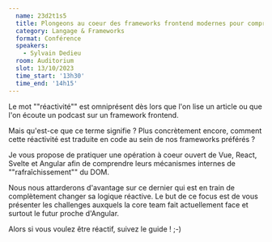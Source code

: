 ```yaml
---
  name: 23d2t1s5
  title: Plongeons au coeur des frameworks frontend modernes pour comprendre leur réactivité🔬⚛️
  category: Langage & Frameworks
  format: Conférence
  speakers: 
    - Sylvain Dedieu
  room: Auditorium
  slot: 13/10/2023
  time_start: '13h30'
  time_end: '14h15'
---
```

Le mot ""réactivité"" est omniprésent dès lors que l'on lise un article ou que l'on écoute un podcast sur un framework frontend.

Mais qu'est-ce que ce terme signifie ? Plus concrètement encore, comment cette réactivité est traduite en code au sein de nos frameworks préférés ?

Je vous propose de pratiquer une opération à coeur ouvert de Vue, React, Svelte et Angular afin de comprendre leurs mécanismes internes de ""rafraîchissement"" du DOM. 

Nous nous attarderons d'avantage sur ce dernier qui est en train de complètement changer sa logique réactive. 
Le but de ce focus est de vous présenter les challenges auxquels la core team fait actuellement face et surtout le futur proche d'Angular.

Alors si vous voulez être réactif, suivez le guide ! ;-) 
